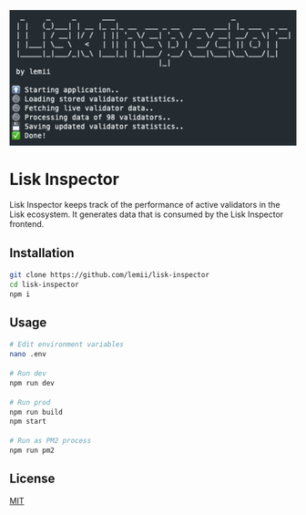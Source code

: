 ![Logo](./banner.png)

# Lisk Inspector

Lisk Inspector keeps track of the performance of active validators in the Lisk ecosystem. It generates data that is consumed by the Lisk Inspector frontend.

## Installation

```sh
git clone https://github.com/lemii/lisk-inspector
cd lisk-inspector
npm i
```

## Usage

```sh
# Edit environment variables
nano .env

# Run dev
npm run dev

# Run prod
npm run build
npm start

# Run as PM2 process
npm run pm2

```

## License

[MIT](LICENSE)
